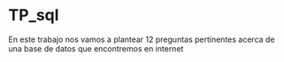 # TP_sql

En este trabajo nos vamos a plantear 12 preguntas pertinentes acerca de una base de datos que encontremos en internet
